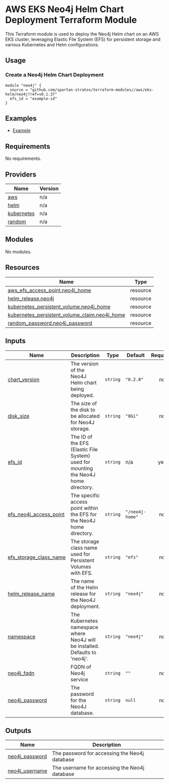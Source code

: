 # AWS EKS Neo4j Helm Chart Deployment Terraform Module

This Terraform module is used to deploy the Neo4j Helm chart on an AWS EKS cluster, leveraging Elastic File System (EFS)
for persistent storage and various Kubernetes and Helm configurations.

## Usage

### Create a Neo4j Helm Chart Deployment

```hcl
module "neo4j" {
  source = "github.com/spartan-stratos/terraform-modules//aws/eks-helm/neo4j?ref=v0.1.37"
  efs_id = "example-id"
}

```

## Examples

- [Example](./examples/complete/)

<!-- BEGIN_TF_DOCS -->
## Requirements

No requirements.

## Providers

| Name | Version |
|------|---------|
| <a name="provider_aws"></a> [aws](#provider\_aws) | n/a |
| <a name="provider_helm"></a> [helm](#provider\_helm) | n/a |
| <a name="provider_kubernetes"></a> [kubernetes](#provider\_kubernetes) | n/a |
| <a name="provider_random"></a> [random](#provider\_random) | n/a |

## Modules

No modules.

## Resources

| Name | Type |
|------|------|
| [aws_efs_access_point.neo4j_home](https://registry.terraform.io/providers/hashicorp/aws/latest/docs/resources/efs_access_point) | resource |
| [helm_release.neo4j](https://registry.terraform.io/providers/hashicorp/helm/latest/docs/resources/release) | resource |
| [kubernetes_persistent_volume.neo4j_home](https://registry.terraform.io/providers/hashicorp/kubernetes/latest/docs/resources/persistent_volume) | resource |
| [kubernetes_persistent_volume_claim.neo4j_home](https://registry.terraform.io/providers/hashicorp/kubernetes/latest/docs/resources/persistent_volume_claim) | resource |
| [random_password.neo4j_password](https://registry.terraform.io/providers/hashicorp/random/latest/docs/resources/password) | resource |

## Inputs

| Name | Description | Type | Default | Required |
|------|-------------|------|---------|:--------:|
| <a name="input_chart_version"></a> [chart\_version](#input\_chart\_version) | The version of the Neo4J Helm chart being deployed. | `string` | `"0.2.0"` | no |
| <a name="input_disk_size"></a> [disk\_size](#input\_disk\_size) | The size of the disk to be allocated for Neo4J storage. | `string` | `"8Gi"` | no |
| <a name="input_efs_id"></a> [efs\_id](#input\_efs\_id) | The ID of the EFS (Elastic File System) used for mounting the Neo4J home directory. | `string` | n/a | yes |
| <a name="input_efs_neo4j_access_point"></a> [efs\_neo4j\_access\_point](#input\_efs\_neo4j\_access\_point) | The specific access point within the EFS for the Neo4J home directory. | `string` | `"/neo4j-home"` | no |
| <a name="input_efs_storage_class_name"></a> [efs\_storage\_class\_name](#input\_efs\_storage\_class\_name) | The storage class name used for Persistent Volumes with EFS. | `string` | `"efs"` | no |
| <a name="input_helm_release_name"></a> [helm\_release\_name](#input\_helm\_release\_name) | The name of the Helm release for the Neo4J deployment. | `string` | `"neo4j"` | no |
| <a name="input_namespace"></a> [namespace](#input\_namespace) | The Kubernetes namespace where Neo4J will be installed. Defaults to 'neo4j'. | `string` | `"neo4j"` | no |
| <a name="input_neo4j_fqdn"></a> [neo4j\_fqdn](#input\_neo4j\_fqdn) | FQDN of Neo4j service | `string` | `""` | no |
| <a name="input_neo4j_password"></a> [neo4j\_password](#input\_neo4j\_password) | The password for the Neo4J database. | `string` | `null` | no |

## Outputs

| Name | Description |
|------|-------------|
| <a name="output_neo4j_password"></a> [neo4j\_password](#output\_neo4j\_password) | The password for accessing the Neo4j database |
| <a name="output_neo4j_username"></a> [neo4j\_username](#output\_neo4j\_username) | The username for accessing the Neo4j database |
<!-- END_TF_DOCS -->